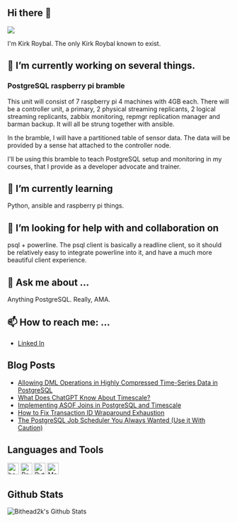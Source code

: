 ## Hi there 👋

[<img src="https://media-exp1.licdn.com/dms/image/C4D03AQHN70mZnrdn0A/profile-displayphoto-shrink_200_200/0?e=1602115200&v=beta&t=_F9LbjjO9ZemilhS5gXqysKoutaDLKj1UvcmMpojpvA"/>](https://www.linkedin.com/in/kroybal/)

I'm Kirk Roybal.   The only Kirk Roybal known to exist.

## 🔭 I’m currently working on several things.   

### PostgreSQL raspberry pi bramble
This unit will consist of 7 raspberry pi 4 machines with 4GB each.  There will be a controller unit, a primary, 2 physical streaming replicants, 2 logical streaming replicants, zabbix monitoring, repmgr replication manager and barman backup.  It will all be strung together with ansible.

In the bramble, I will have a partitioned table of sensor data.  The data will be provided by a sense hat attached to the controller node.

I'll be using this bramble to teach PostgreSQL setup and monitoring in my courses, that I provide as a developer advocate and trainer.

## 🌱 I’m currently learning
Python, ansible and raspberry pi things.


## 🤔 I’m looking for help with and collaboration on
psql + powerline.   The psql client is basically a readline client, so it should be relatively easy to integrate powerline into it, and have a much more beautiful client experience.


## 💬 Ask me about ...
Anything PostgreSQL.   Really, AMA.

## 📫 How to reach me: ...
* [Linked In](https://www.linkedin.com/in/kroybal/)

## Blog Posts
<!-- BLOG-POST-LIST:START -->
- [Allowing DML Operations in Highly Compressed Time-Series Data in PostgreSQL](https://www.timescale.com/blog/allowing-dml-operations-in-highly-compressed-time-series-data-in-postgresql/)
- [What Does ChatGPT Know About Timescale?](https://www.timescale.com/blog/what-does-chatgpt-know-about-timescale/)
- [Implementing ASOF Joins in PostgreSQL and Timescale](https://www.timescale.com/blog/implementing-asof-joins-in-timescale/)
- [How to Fix Transaction ID Wraparound Exhaustion](https://www.timescale.com/blog/how-to-fix-transaction-id-wraparound/)
- [The PostgreSQL Job Scheduler You Always Wanted &lpar;Use it With Caution&rpar;](https://www.timescale.com/blog/the-postgresql-job-scheduler-you-always-wanted-but-be-careful-what-you-ask-for/)
<!-- BLOG-POST-LIST:END -->

## Languages and Tools

[<img width="26px" alt="bash" src="https://bashlogo.com/img/symbol/png/full_colored_dark.png"/>][bash]
[<img width="26px" alt="PostgreSQL" src="https://upload.wikimedia.org/wikipedia/commons/2/29/Postgresql_elephant.svg"/>][postgresql]
[<img width="26px" alt="Python" src="https://upload.wikimedia.org/wikipedia/commons/c/c3/Python-logo-notext.svg"/>][python]
[<img width="26px" alt="Markdown" src="https://upload.wikimedia.org/wikipedia/commons/4/48/Markdown-mark.svg"/>][markdown]

## Github Stats
<img align="left" alt="Bithead2k's Github Stats" src="https://github-readme-stats.vercel.app/api?username=bithead2k&show_icons=true&hide_border=true" />


[bash]: [https://www.gnu.org/software/bash/]
[postgresql]: [http://www.postgresql.org]
[python]: [https://www.python.org/]
[markdown]: [https://www.markdownguide.org/]
